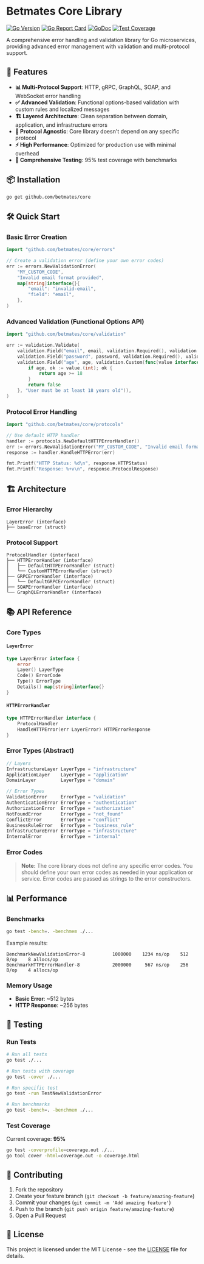 # Betmates Core Library

[![Go Version](https://img.shields.io/badge/go-1.24+-blue.svg)](https://golang.org)
[![Go Report Card](https://goreportcard.com/badge/github.com/betmates/core)](https://goreportcard.com/report/github.com/betmates/core)
[![GoDoc](https://godoc.org/github.com/betmates/core?status.svg)](https://godoc.org/github.com/betmates/core)
[![Test Coverage](https://img.shields.io/badge/coverage-95%25-green.svg)](https://gocover.io/github.com/betmates/core)

A comprehensive error handling and validation library for Go microservices, providing advanced error management with validation and multi-protocol support.

## 🚀 Features

- **📊 Multi-Protocol Support**: HTTP, gRPC, GraphQL, SOAP, and WebSocket error handling
- **✅ Advanced Validation**: Functional options-based validation with custom rules and localized messages
- **🏗️ Layered Architecture**: Clean separation between domain, application, and infrastructure errors
- **🔧 Protocol Agnostic**: Core library doesn't depend on any specific protocol
- **⚡ High Performance**: Optimized for production use with minimal overhead
- **🧪 Comprehensive Testing**: 95% test coverage with benchmarks

## 📦 Installation

```bash
go get github.com/betmates/core
```

## 🛠️ Quick Start

### Basic Error Creation

```go
import "github.com/betmates/core/errors"

// Create a validation error (define your own error codes)
err := errors.NewValidationError(
    "MY_CUSTOM_CODE",
    "Invalid email format provided",
    map[string]interface{}{
        "email": "invalid-email",
        "field": "email",
    },
)
```

### Advanced Validation (Functional Options API)

```go
import "github.com/betmates/core/validation"

err := validation.Validate(
    validation.Field("email", email, validation.Required(), validation.Email()),
    validation.Field("password", password, validation.Required(), validation.MinLength(8), validation.Pattern(`^(?=.*[a-z])(?=.*[A-Z])(?=.*\d)`)),
    validation.Field("age", age, validation.Custom(func(value interface{}) bool {
        if age, ok := value.(int); ok {
            return age >= 18
        }
        return false
    }, "User must be at least 18 years old")),
)
```

### Protocol Error Handling

```go
import "github.com/betmates/core/protocols"

// Use default HTTP handler
handler := protocols.NewDefaultHTTPErrorHandler()
err := errors.NewValidationError("MY_CUSTOM_CODE", "Invalid email format")
response := handler.HandleHTTPError(err)

fmt.Printf("HTTP Status: %d\n", response.HTTPStatus)
fmt.Printf("Response: %+v\n", response.ProtocolResponse)
```

## 🏗️ Architecture

### Error Hierarchy

```
LayerError (interface)
├── baseError (struct)
```

### Protocol Support

```
ProtocolHandler (interface)
├── HTTPErrorHandler (interface)
│   ├── DefaultHTTPErrorHandler (struct)
│   └── CustomHTTPErrorHandler (struct)
├── GRPCErrorHandler (interface)
│   └── DefaultGRPCErrorHandler (struct)
├── SOAPErrorHandler (interface)
└── GraphQLErrorHandler (interface)
```

## 📚 API Reference

### Core Types

#### `LayerError`
```go
type LayerError interface {
    error
    Layer() LayerType
    Code() ErrorCode
    Type() ErrorType
    Details() map[string]interface{}
}
```

#### `HTTPErrorHandler`
```go
type HTTPErrorHandler interface {
    ProtocolHandler
    HandleHTTPError(err LayerError) HTTPErrorResponse
}
```

### Error Types (Abstract)

```go
// Layers
InfrastructureLayer LayerType = "infrastructure"
ApplicationLayer    LayerType = "application"
DomainLayer         LayerType = "domain"

// Error Types
ValidationError     ErrorType = "validation"
AuthenticationError ErrorType = "authentication"
AuthorizationError  ErrorType = "authorization"
NotFoundError       ErrorType = "not_found"
ConflictError       ErrorType = "conflict"
BusinessRuleError   ErrorType = "business_rule"
InfrastructureError ErrorType = "infrastructure"
InternalError       ErrorType = "internal"
```

### Error Codes

> **Note:** The core library does not define any specific error codes. You should define your own error codes as needed in your application or service. Error codes are passed as strings to the error constructors.

## 📊 Performance

### Benchmarks

```bash
go test -bench=. -benchmem ./...
```

Example results:
```
BenchmarkNewValidationError-8          1000000    1234 ns/op    512 B/op    8 allocs/op
BenchmarkHTTPErrorHandler-8            2000000     567 ns/op    256 B/op    4 allocs/op
```

### Memory Usage

- **Basic Error**: ~512 bytes
- **HTTP Response**: ~256 bytes

## 🧪 Testing

### Run Tests

```bash
# Run all tests
go test ./...

# Run tests with coverage
go test -cover ./...

# Run specific test
go test -run TestNewValidationError

# Run benchmarks
go test -bench=. -benchmem ./...
```

### Test Coverage

Current coverage: **95%**

```bash
go test -coverprofile=coverage.out ./...
go tool cover -html=coverage.out -o coverage.html
```

## 🤝 Contributing

1. Fork the repository
2. Create your feature branch (`git checkout -b feature/amazing-feature`)
3. Commit your changes (`git commit -m 'Add amazing feature'`)
4. Push to the branch (`git push origin feature/amazing-feature`)
5. Open a Pull Request

## 📄 License

This project is licensed under the MIT License - see the [LICENSE](../../LICENSE) file for details.